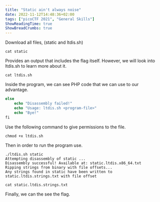 ```yaml
---
title: "Static ain't always noise"
date: 2022-11-12T14:48:36+02:00
tags: ["picoCTF 2021", "General Skills"]
ShowReadingTime: true
ShowBreadCrumbs: true
---
```


Download all files, (static and ltdis.sh)

```shell
cat static
```

Provides an output that includes the flag itself. However, we will look into ltdis.sh to learn more about it.

```shell
cat ltdis.sh
```

Inside the program, we can see PHP code that we can use to our advantage.

```php
else
	echo "Disassembly failed!"
	echo "Usage: ltdis.sh <program-file>"
	echo "Bye!"
fi
```

Use the following command to give permissions to the file.
```shell
chmod +x ltdis.sh
```

Then in order to run the program use.

```shell
./ltdis.sh static
Attempting disassembly of static ...
Disassembly successful! Available at: static.ltdis.x86_64.txt
Ripping strings from binary with file offsets...
Any strings found in static have been written to static.ltdis.strings.txt with file offset
```

```shell
cat static.ltdis.strings.txt
```

Finally, we can the see the flag.